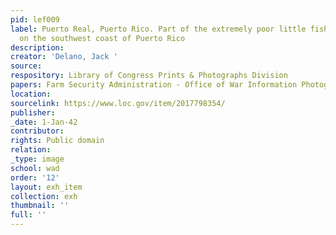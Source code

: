 ```yaml
---
pid: lef009
label: Puerto Real, Puerto Rico. Part of the extremely poor little fishing village
  on the southwest coast of Puerto Rico
description:
creator: 'Delano, Jack '
source:
respository: Library of Congress Prints & Photographs Division
papers: Farm Security Administration - Office of War Information Photograph Collection
location:
sourcelink: https://www.loc.gov/item/2017798354/
publisher:
_date: 1-Jan-42
contributor:
rights: Public domain
relation:
_type: image
school: wad
order: '12'
layout: exh_item
collection: exh
thumbnail: ''
full: ''
---
```

